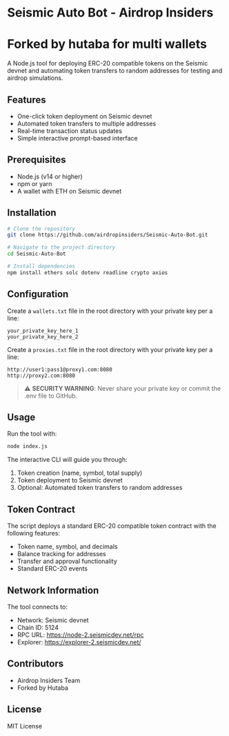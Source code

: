 # Seismic Auto Bot - Airdrop Insiders 
# Forked by hutaba for multi wallets

A Node.js tool for deploying ERC-20 compatible tokens on the Seismic devnet and automating token transfers to random addresses for testing and airdrop simulations.

## Features

- One-click token deployment on Seismic devnet
- Automated token transfers to multiple addresses
- Real-time transaction status updates
- Simple interactive prompt-based interface

## Prerequisites

- Node.js (v14 or higher)
- npm or yarn
- A wallet with ETH on Seismic devnet

## Installation

```bash
# Clone the repository
git clone https://github.com/airdropinsiders/Seismic-Auto-Bot.git

# Navigate to the project directory
cd Seismic-Auto-Bot

# Install dependencies
npm install ethers solc dotenv readline crypto axios
```

## Configuration

Create a `wallets.txt` file in the root directory with your private key per a line:

```
your_private_key_here_1
your_private_key_here_2
```
Create a `proxies.txt` file in the root directory with your private key per a line:
```
http://user1:pass1@proxy1.com:8080
http://proxy2.com:8080
```

> ⚠️ **SECURITY WARNING**: Never share your private key or commit the .env file to GitHub.

## Usage

Run the tool with:

```bash
node index.js
```

The interactive CLI will guide you through:

1. Token creation (name, symbol, total supply)
2. Token deployment to Seismic devnet
3. Optional: Automated token transfers to random addresses

## Token Contract

The script deploys a standard ERC-20 compatible token contract with the following features:

- Token name, symbol, and decimals
- Balance tracking for addresses
- Transfer and approval functionality
- Standard ERC-20 events

## Network Information

The tool connects to:
- Network: Seismic devnet
- Chain ID: 5124
- RPC URL: https://node-2.seismicdev.net/rpc
- Explorer: https://explorer-2.seismicdev.net/

## Contributors

- Airdrop Insiders Team
- Forked by Hutaba

## License

MIT License
